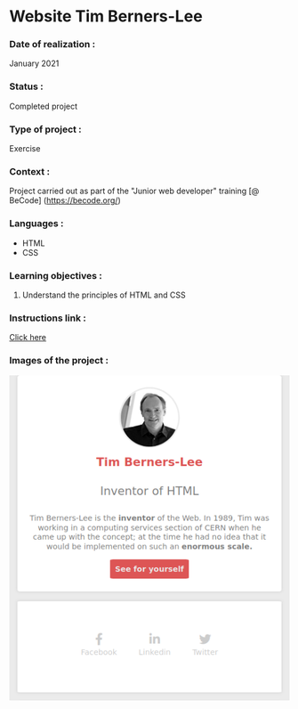 # Website Tim Berners-Lee

### Date of realization :
January 2021

### Status :
Completed project

### Type of project :
Exercise

### Context :
Project carried out as part of the "Junior web developer" training [@ BeCode] (https://becode.org/)

### Languages :
* HTML
* CSS

### Learning objectives :
1. Understand the principles of HTML and CSS

### Instructions link :
[Click here](https://github.com/becodeorg/LIE-Jepsen-4.27/blob/master/01-the-field/04-html-css/01-fundamentals/06-tim-berners-lee.md)

### Images of the project :

![Screenshot of the project](Screenshot.png)
